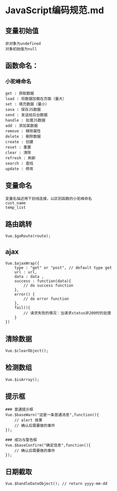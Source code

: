 # JavaScript编码规范.md

## 变量初始值
    非对象为undefined
    对象初始值为null

## 函数命名：

### 小驼峰命名
    get : 获取数据
    load : 将数据加载在页面（量大）
    set : 填充数据（量小）
    sava : 保存JS数据
    send : 发送给后台数据
    handle : 处理JS数据
    add : 添加某数据
    remove : 移除属性
    delete : 删除数据
    create : 创建
    reset : 重置
    clear : 清除
    refresh : 刷新
    search : 查找
    update : 修改

## 变量命名

    变量名描述用下划线连接，以区别函数的小驼峰命名
    cust_name
    temp_list

## 路由跳转

    Vue.$goRoute(route); 

## ajax

    Vue.$ajaxWrap({
        type : "get" or "post", // default type get
        url : url,
        data : data ,
        success : function(data){
            // do success function 
        },
        error() {
            // do error function
        },
        fail(){
            // 请求失败的情况：当请求status非200时的处理
        }
    })

## 清除数据

    Vue.$clearObject();

## 检测数组

    Vue.$isArray();

## 提示框
    
    ### 普通提示框
    Vue.$baseWarn("这是一条普通消息",function(){
        // alert 效果
        // 确认后需要做的事件
    });

    ### 成功与警告框
    Vue.$baseConfirm("确定信息",function(){
        // 确认后需要做的事件
    });


## 日期截取

    Vue.$handleDateObject(); // return yyyy-mm-dd